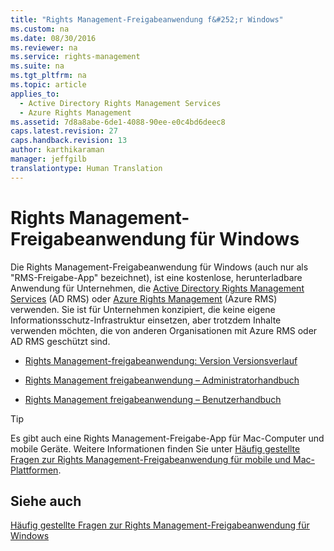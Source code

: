 ```yaml
---
title: "Rights Management-Freigabeanwendung f&#252;r Windows"
ms.custom: na
ms.date: 08/30/2016
ms.reviewer: na
ms.service: rights-management
ms.suite: na
ms.tgt_pltfrm: na
ms.topic: article
applies_to: 
  - Active Directory Rights Management Services
  - Azure Rights Management
ms.assetid: 7d8a8abe-6de1-4088-90ee-e0c4bd6deec8
caps.latest.revision: 27
caps.handback.revision: 13
author: karthikaraman
manager: jeffgilb
translationtype: Human Translation
---
```

# Rights Management-Freigabeanwendung f&#252;r Windows
Die Rights Management-Freigabeanwendung für Windows (auch nur als "RMS-Freigabe-App" bezeichnet), ist eine kostenlose, herunterladbare Anwendung für Unternehmen, die [Active Directory Rights Management Services](https://technet.microsoft.com/library/cc772403.aspx) (AD RMS) oder [Azure Rights Management](https://technet.microsoft.com/library/jj585024.aspx) (Azure RMS) verwenden. Sie ist für Unternehmen konzipiert, die keine eigene Informationsschutz-Infrastruktur einsetzen, aber trotzdem Inhalte verwenden möchten, die von anderen Organisationen mit Azure RMS oder AD RMS geschützt sind.

-   [Rights Management-freigabeanwendung: Version Versionsverlauf](../Topic/Rights%20Management%20sharing%20application:%20Version%20release%20history.md)

-   [Rights Management freigabeanwendung – Administratorhandbuch](../../ems/RMS_Client/Rights-Management-sharing-application-administrator-guide.md)

-   [Rights Management freigabeanwendung – Benutzerhandbuch](../../ems/RMS_Client/Rights-Management-sharing-application-user-guide.md)

> [!TIP]
> Es gibt auch eine Rights Management-Freigabe-App für Mac-Computer und mobile Geräte. Weitere Informationen finden Sie unter [Häufig gestellte Fragen zur Rights Management-Freigabeanwendung für mobile und Mac-Plattformen](http://technet.microsoft.com/dn451248).

## Siehe auch
[Häufig gestellte Fragen zur Rights Management-Freigabeanwendung für Windows](http://technet.microsoft.com/dn467883)

